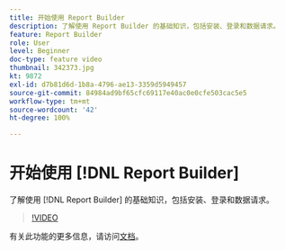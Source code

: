 ```yaml
---
title: 开始使用 Report Builder
description: 了解使用 Report Builder 的基础知识，包括安装、登录和数据请求。
feature: Report Builder
role: User
level: Beginner
doc-type: feature video
thumbnail: 342373.jpg
kt: 9872
exl-id: d7b81d6d-1b8a-4796-ae13-3359d5949457
source-git-commit: 84984ad9bf65cfc69117e40ac0e0cfe503cac5e5
workflow-type: tm+mt
source-wordcount: '42'
ht-degree: 100%

---
```


# 开始使用 [!DNL Report Builder]

了解使用 [!DNL Report Builder] 的基础知识，包括安装、登录和数据请求。

>[!VIDEO](https://video.tv.adobe.com/v/342373/?quality=12&learn=on)

有关此功能的更多信息，请访问[文档](https://experienceleague.adobe.com/docs/analytics/analyze/report-builder/home.html?lang=zh-Hans)。
